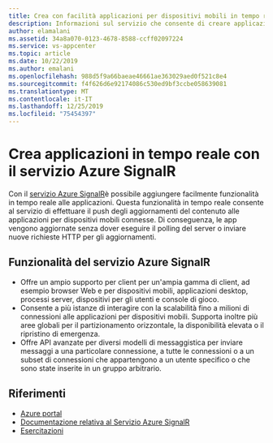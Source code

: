 ```yaml
---
title: Crea con facilità applicazioni per dispositivi mobili in tempo reale con il servizio Azure SignalR
description: Informazioni sul servizio che consente di creare applicazioni in tempo reale usando il servizio Azure SignalR.
author: elamalani
ms.assetid: 34a8a070-0123-4678-8588-ccff02097224
ms.service: vs-appcenter
ms.topic: article
ms.date: 10/22/2019
ms.author: emalani
ms.openlocfilehash: 988d5f9a66baeae46661ae363029aed0f521c8e4
ms.sourcegitcommit: f4f626d6e92174086c530ed9bf3ccbe058639081
ms.translationtype: MT
ms.contentlocale: it-IT
ms.lasthandoff: 12/25/2019
ms.locfileid: "75454397"
---
```

# <a name="build-real-time-applications-with-azure-signalr-service"></a>Crea applicazioni in tempo reale con il servizio Azure SignalR

Con il [servizio Azure SignalR](https://azure.microsoft.com/services/signalr-service/)è possibile aggiungere facilmente funzionalità in tempo reale alle applicazioni. Questa funzionalità in tempo reale consente al servizio di effettuare il push degli aggiornamenti del contenuto alle applicazioni per dispositivi mobili connesse. Di conseguenza, le app vengono aggiornate senza dover eseguire il polling del server o inviare nuove richieste HTTP per gli aggiornamenti.

## <a name="azure-signalr-service-features"></a>Funzionalità del servizio Azure SignalR
- Offre un ampio supporto per client per un'ampia gamma di client, ad esempio browser Web e per dispositivi mobili, applicazioni desktop, processi server, dispositivi per gli utenti e console di gioco.
- Consente a più istanze di interagire con la scalabilità fino a milioni di connessioni alle applicazioni per dispositivi mobili. Supporta inoltre più aree globali per il partizionamento orizzontale, la disponibilità elevata o il ripristino di emergenza.
- Offre API avanzate per diversi modelli di messaggistica per inviare messaggi a una particolare connessione, a tutte le connessioni o a un subset di connessioni che appartengono a un utente specifico o che sono state inserite in un gruppo arbitrario.

## <a name="references"></a>Riferimenti
   - [Azure portal](https://portal.azure.com)
   - [Documentazione relativa al Servizio Azure SignalR](/azure/azure-signalr/signalr-overview)
   - [Esercitazioni](/azure/azure-signalr/signalr-tutorial-authenticate-azure-functions)